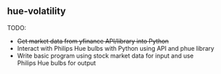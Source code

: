 ## hue-volatility

TODO:

- ~~Get market data from yfinance API/library into Python~~
- Interact with Philips Hue bulbs with Python using API and phue library
- Write basic program using stock market data for input and use
  <br> Philips Hue bulbs for output
